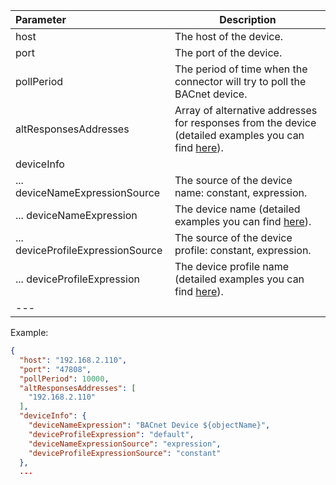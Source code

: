 | **Parameter**                     | **Description**                                                                                                                                  |
|:----------------------------------|--------------------------------------------------------------------------------------------------------------------------------------------------|
| host                              | The host of the device.                                                                                                                          |
| port                              | The port of the device.                                                                                                                          |
| pollPeriod                        | The period of time when the connector will try to poll the BACnet device.                                                                        |
| altResponsesAddresses             | Array of alternative addresses for responses from the device (detailed examples you can find [here](#examples-alternative-responses-addresses)). |
| deviceInfo                        |                                                                                                                                                  |
| ... deviceNameExpressionSource    | The source of the device name: constant, expression.                                                                                             |
| ... deviceNameExpression          | The device name (detailed examples you can find [here](#examples-device-name-expression-and-device-profile-expression)).                         |
| ... deviceProfileExpressionSource | The source of the device profile: constant, expression.                                                                                          |
| ... deviceProfileExpression       | The device profile name (detailed examples you can find [here](#examples-device-name-expression-and-device-profile-expression)).                 |
| ---                               |                                                                                                                                                  |

Example:

```json
{
  "host": "192.168.2.110",
  "port": "47808",
  "pollPeriod": 10000,
  "altResponsesAddresses": [
    "192.168.2.110"
  ],
  "deviceInfo": {
    "deviceNameExpression": "BACnet Device ${objectName}",
    "deviceProfileExpression": "default",
    "deviceNameExpressionSource": "expression",
    "deviceProfileExpressionSource": "constant"
  },
  ...
```
